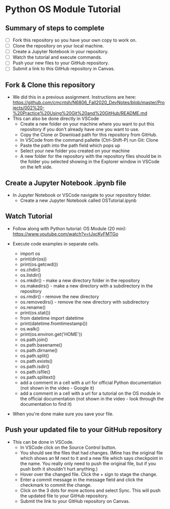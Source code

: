 # Python OS Module Tutorial

## Summary of steps to complete

- [ ] Fork this repository so you have your own copy to work on.
- [ ] Clone the repository on your local machine. 
- [ ] Create a Jupyter Notebook in your repository.
- [ ] Watch the tutorial and execute commands.
- [ ] Push your new files to your GitHub repository.
- [ ] Submit a link to this GitHub repository in Canvas.

## Fork & Clone this repository

* We did this in a previous assignment. Instructions are here: https://github.com/cmcntsh/N6806_Fall2020_DevNotes/blob/master/Projects/002%20-%20Practice%20Using%20Git%20and%20GitHub/README.md
* This can also be done directly in VSCode
  * Create a new folder on your machine where you want to put this repository if you don't already have one you want to use.
  * Copy the Clone or Download path for this repository from GitHub.
  * In VSCode from the command pallette (Ctrl-Shift-P) run Git: Clone
  * Paste the path into the path field which pops up
  * Select your new folder you created on your machine
  * A new folder for the repository with the repository files should be in the folder you selected showing in the Explorer window in VSCode on the left side.

## Create a Jupyter Notebook .ipynb file

* In Jupyter Notebook or VSCode navigate to your repository folder.
  * Create a new Jupyter Notebook called OSTutorial.ipynb

## Watch Tutorial

* Follow along with Python tutorial: OS Module (20 min): https://www.youtube.com/watch?v=tJxcKyFMTGo
* Execute code examples in separate cells.
  * import os
  * print(dir(os))
  * print(os.getcwd())
  * os.chdir()
  * os.listdir()
  * os.mkdir() - make a new directory folder in the repository
  * os.makedirs() - make a new directory with a subdirectory in the repository
  * os.rmdir() - remove the new directory
  * os.removedirs() - remove the new directory with subdirectory
  * os.rename()
  * print(os.stat())
  * from datetime import datetime
  * print(datetime.fromtimestamp())
  * os.walk()
  * print(os.environ.get('HOME'))
  * os.path.join()
  * os.path.basename()
  * os.path.dirname()
  * os.path.split()
  * os.path.exists()
  * os.path.isdir()
  * os.path.isfile()
  * os.path.splitext()
  * add a comment in a cell with a url for official Python documentation (not shown in the video - Google it)
  * add a comment in a cell with a url for a tutorial on the OS module in the official documentation (not shown in the video - look through the documentation to find it)
  
* When you're done make sure you save your file.

## Push your updated file to your GitHub repository

* This can be done in VSCode.
  * In VSCode click on the Source Control button.
  * You should see the files that had changes. (Mine has the original file which shows an M next to it and a new file which says checkpoint in the name. You really only need to push the original file, but if you push both it shouldn't hurt anything.)
  * Hover over the changed file. Click the + sign to stage the change.
  * Enter a commit message in the message field and click the checkmark to commit the change.
  * Click on the 3 dots for more actions and select Sync. This will push the updated file to your GitHub repository.
  * Submit the link to your GitHub repository on Canvas.
